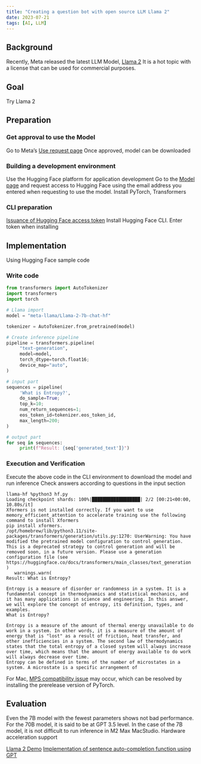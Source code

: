 ```yaml
---
title: "Creating a question bot with open source LLM Llama 2"
date: 2023-07-21
tags: [AI, LLM]
---
```

## Background
Recently, Meta released the latest LLM Model, [Llama 2](https://ai.meta.com/llama/)
It is a hot topic with a license that can be used for commercial purposes.

## Goal
Try Llama 2

## Preparation
### Get approval to use the Model
Go to Meta’s [Use request page](https://ai.meta.com/resources/models-and-libraries/llama-downloads/)
Once approved, model can be downloaded

### Building a development environment
Use the Hugging Face platform for application development
Go to the [Model page](https://huggingface.co/meta-llama/Llama-2-7b-chat-hf) and request access to Hugging Face using the email address you entered when requesting to use the model.
Install PyTorch, Transformers

### CLI preparation
[Issuance of Hugging Face access token](https://huggingface.co/settings/tokens)
Install Hugging Face CLI. Enter token when installing

## Implementation
Using Hugging Face sample code

### Write code
```python
from transformers import AutoTokenizer
import transformers
import torch

# Llama import
model = "meta-llama/Llama-2-7b-chat-hf"

tokenizer = AutoTokenizer.from_pretrained(model)

# Create inference pipeline
pipeline = transformers.pipeline(
     "text-generation",
     model=model,
     torch_dtype=torch.float16;
     device_map="auto",
)

# input part
sequences = pipeline(
     'What is Entropy?',
     do_sample=True;
     top_k=10;
     num_return_sequences=1;
     eos_token_id=tokenizer.eos_token_id,
     max_length=200;
)

# output part
for seq in sequences:
     print(f"Result: {seq['generated_text']}")
```

### Execution and Verification
Execute the above code in the CLI environment to download the model and run inference
Check answers according to questions in the input section
```shall
llama-hf %python3 hf.py
Loading checkpoint shards: 100%|██████████████████| 2/2 [00:21<00:00, 10.80s/it]
Xformers is not installed correctly. If you want to use memory_efficient_attention to accelerate training use the following command to install Xformers
pip install xformers.
/opt/homebrew/lib/python3.11/site-packages/transformers/generation/utils.py:1270: UserWarning: You have modified the pretrained model configuration to control generation. This is a deprecated strategy to control generation and will be removed soon, in a future version. Please use a generation configuration file (see https://huggingface.co/docs/transformers/main_classes/text_generation )
   warnings.warn(
Result: What is Entropy?

Entropy is a measure of disorder or randomness in a system. It is a fundamental concept in thermodynamics and statistical mechanics, and it has many applications in science and engineering. In this answer, we will explore the concept of entropy, its definition, types, and examples.
What is Entropy?

Entropy is a measure of the amount of thermal energy unavailable to do work in a system. In other words, it is a measure of the amount of energy that is "lost" as a result of friction, heat transfer, and other inefficiencies in a system. The second law of thermodynamics states that the total entropy of a closed system will always increase over time, which means that the amount of energy available to do work will always decrease over time.
Entropy can be defined in terms of the number of microstates in a system. A microstate is a specific arrangement of
```
For Mac, [MPS compatibility issue](https://developer.apple.com/metal/pytorch/) may occur, which can be resolved by installing the prerelease version of PyTorch.

## Evaluation
Even the 7B model with the fewest parameters shows not bad performance. For the 70B model, it is said to be at GPT 3.5 level.
In the case of the 7B model, it is not difficult to run inference in M2 Max MacStudio. Hardware acceleration support

[Llama 2 Demo](https://huggingface.co/chat/)
[Implementation of sentence auto-completion function using GPT](https://banggaoo.github.io/blog/2024/01/01/Implement_sentence_completion_using_GPT.html)
